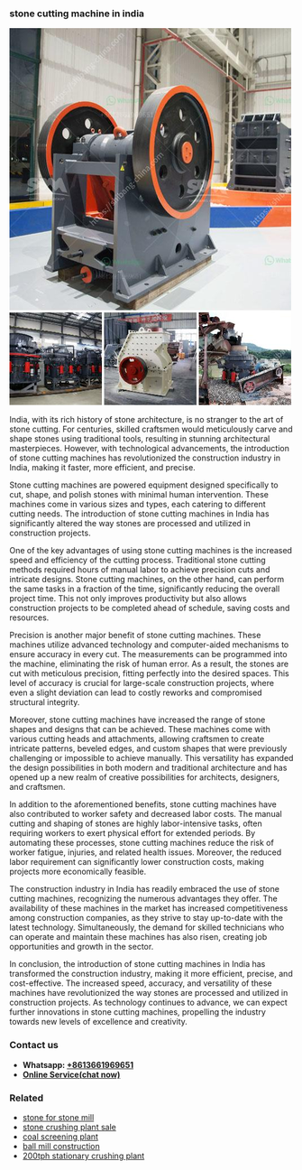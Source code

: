 <h3>stone cutting machine in india</h3><img src='1706754285.jpg' alt=''><p>India, with its rich history of stone architecture, is no stranger to the art of stone cutting. For centuries, skilled craftsmen would meticulously carve and shape stones using traditional tools, resulting in stunning architectural masterpieces. However, with technological advancements, the introduction of stone cutting machines has revolutionized the construction industry in India, making it faster, more efficient, and precise.</p><p>Stone cutting machines are powered equipment designed specifically to cut, shape, and polish stones with minimal human intervention. These machines come in various sizes and types, each catering to different cutting needs. The introduction of stone cutting machines in India has significantly altered the way stones are processed and utilized in construction projects.</p><p>One of the key advantages of using stone cutting machines is the increased speed and efficiency of the cutting process. Traditional stone cutting methods required hours of manual labor to achieve precision cuts and intricate designs. Stone cutting machines, on the other hand, can perform the same tasks in a fraction of the time, significantly reducing the overall project time. This not only improves productivity but also allows construction projects to be completed ahead of schedule, saving costs and resources.</p><p>Precision is another major benefit of stone cutting machines. These machines utilize advanced technology and computer-aided mechanisms to ensure accuracy in every cut. The measurements can be programmed into the machine, eliminating the risk of human error. As a result, the stones are cut with meticulous precision, fitting perfectly into the desired spaces. This level of accuracy is crucial for large-scale construction projects, where even a slight deviation can lead to costly reworks and compromised structural integrity.</p><p>Moreover, stone cutting machines have increased the range of stone shapes and designs that can be achieved. These machines come with various cutting heads and attachments, allowing craftsmen to create intricate patterns, beveled edges, and custom shapes that were previously challenging or impossible to achieve manually. This versatility has expanded the design possibilities in both modern and traditional architecture and has opened up a new realm of creative possibilities for architects, designers, and craftsmen.</p><p>In addition to the aforementioned benefits, stone cutting machines have also contributed to worker safety and decreased labor costs. The manual cutting and shaping of stones are highly labor-intensive tasks, often requiring workers to exert physical effort for extended periods. By automating these processes, stone cutting machines reduce the risk of worker fatigue, injuries, and related health issues. Moreover, the reduced labor requirement can significantly lower construction costs, making projects more economically feasible.</p><p>The construction industry in India has readily embraced the use of stone cutting machines, recognizing the numerous advantages they offer. The availability of these machines in the market has increased competitiveness among construction companies, as they strive to stay up-to-date with the latest technology. Simultaneously, the demand for skilled technicians who can operate and maintain these machines has also risen, creating job opportunities and growth in the sector.</p><p>In conclusion, the introduction of stone cutting machines in India has transformed the construction industry, making it more efficient, precise, and cost-effective. The increased speed, accuracy, and versatility of these machines have revolutionized the way stones are processed and utilized in construction projects. As technology continues to advance, we can expect further innovations in stone cutting machines, propelling the industry towards new levels of excellence and creativity.</p><h3>Contact us</h3><ul><li><strong>Whatsapp:&nbsp;<a href="https://wa.me/8613661969651">+8613661969651</a></strong></li><li><a href="https://swt.shibang-china.com/?git&amp;zhl&amp;stone cutting machine in india"><strong>Online Service(chat now)</strong></a></li></ul><h3>Related</h3><ul><li><a href='stone for stone mill.md'>stone for stone mill</a></li><li><a href='stone crushing plant sale.md'>stone crushing plant sale</a></li><li><a href='coal screening plant.md'>coal screening plant</a></li><li><a href='ball mill construction.md'>ball mill construction</a></li><li><a href='200tph stationary crushing plant.md'>200tph stationary crushing plant</a></li></ul>